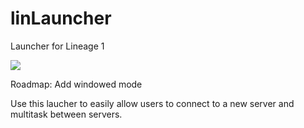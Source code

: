 # linLauncher
Launcher for Lineage 1

![](https://github.com/vans163/linLauncher/blob/master/image/example.png)

Roadmap: Add windowed mode

Use this laucher to easily allow users to connect to a new server and multitask between servers.
